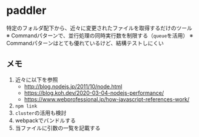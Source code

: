 # paddler

特定のフォルダ配下から、近々に変更されたファイルを取得するだけのツール  
※ Commandパターンで、並行処理の同時実行数を制限する（`queue`を活用）
※ Commandパターンはとても優れているけど、結構テストしにくい

## メモ

1. 近々に以下を参照
   - <http://blog.nodejs.jp/2011/10/node.html>
   - <https://blog.koh.dev/2020-03-04-nodejs-performance/>
   - <https://www.webprofessional.jp/how-javascript-references-work/>
2. `npm link`
3. `cluster`の活用も検討
4. webpackでバンドルする
5. 当ファイルに引数の一覧を記載する

